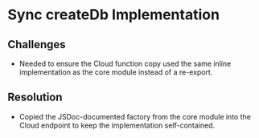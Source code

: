 # Sync createDb Implementation

## Challenges
- Needed to ensure the Cloud function copy used the same inline implementation as the core module instead of a re-export.

## Resolution
- Copied the JSDoc-documented factory from the core module into the Cloud endpoint to keep the implementation self-contained.
